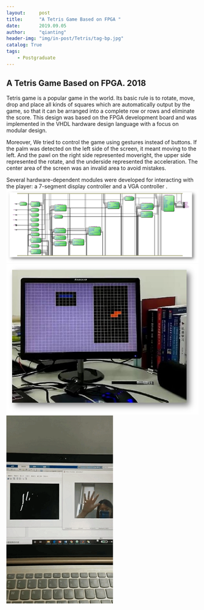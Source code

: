```yaml
---
layout:     post
title:      "A Tetris Game Based on FPGA "
date:       2019.09.05
author:     "qianting"
header-img: "img/in-post/Tetris/tag-bp.jpg"
catalog: True
tags:
    - Postgraduate
---
```



## A Tetris Game Based on FPGA. 2018

Tetris game is a popular game in the world. Its basic rule is to rotate, move, drop and place all kinds of squares which are automatically output by the game, so that it can be arranged into a complete row or rows and eliminate the score. This design was based on the FPGA development board and was implemented in the VHDL hardware design language with a focus on modular design.

Moreover, We tried to control the game using gestures instead of buttons. If  the palm  was detected on the left side of the screen, it meant moving to the left. And the pawl on the right side represented moveright, the upper side represented the rotate, and the underside represented the acceleration. The center area of the screen was an invalid area to avoid mistakes.

Several hardware-dependent modules were developed for interacting with the player: a 7-segment display controller and a VGA  controller .
![](/img/in-post/Tetris/模块.png)
![](/img/in-post/Tetris/结果.jpg)
![](/img/in-post/Tetris/手势.gif)
